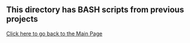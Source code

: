 ## This directory has BASH scripts from previous projects
<a href="https://github.com/wjanness/Azure/blob/main/README.md">Click here to go back to the Main Page</a>